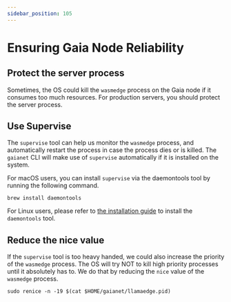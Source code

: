 ```yaml
---
sidebar_position: 105
---
```


# Ensuring Gaia Node Reliability

## Protect the server process

Sometimes, the OS could kill the `wasmedge` process on the Gaia node if it consumes too much resources. For production
servers, you should protect the server process.

## Use Supervise

The `supervise` tool can help us monitor the `wasmedge` process, and automatically restart the process
in case the process dies or is killed.
The `gaianet` CLI will make use of `supervise` automatically if it is installed on the system.

For macOS users, you can install `supervise` via the daemontools tool by running the following command.

```
brew install daemontools
```

For Linux users, please refer to [the installation guide](https://cr.yp.to/daemontools/install.html) to install the `daemontools` tool.

## Reduce the nice value

If the `supervise` tool is too heavy handed, we could also increase the priority of the `wasmedge` process. The OS
will try NOT to kill high priority processes until it absolutely has to. We do that by reducing the `nice` value
of the `wasmedge` process.

```
sudo renice -n -19 $(cat $HOME/gaianet/llamaedge.pid)
```